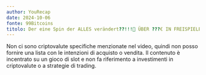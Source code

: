 ```yaml
---
author: YouRecap
date: 2024-10-06
fonte: 99Bitcoins
titolo: Der eine Spin der ALLES verändert??!!!🤑 ÜBER ???€ IN FREISPIELEN!!!! 💸🎰| Gems Bonanza |
---
```


Non ci sono criptovalute specifiche menzionate nel video, quindi non posso fornire una lista con le intenzioni di acquisto o vendita. Il contenuto è incentrato su un gioco di slot e non fa riferimento a investimenti in criptovalute o a strategie di trading.
